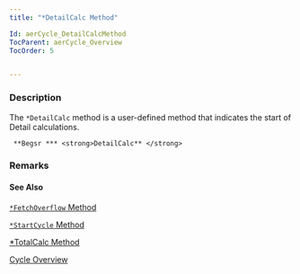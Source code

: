 ```yaml
---
title: "*DetailCalc Method"

Id: aerCycle_DetailCalcMethod
TocParent: aerCycle_Overview
TocOrder: 5


---
```


### Description
The ```*DetailCalc``` method is a user-defined method that indicates the start of Detail calculations. 

```
 **Begsr *** <strong>DetailCalc** </strong>
```

### Remarks


#### See Also
[```*FetchOverflow``` Method](FetchOverflowMethod.html)

[```*StartCycle``` Method](StartCycleMethod.html)

[*TotalCalc Method](TotalCalcMethod.html)

[Cycle Overview](Overview.html) 
